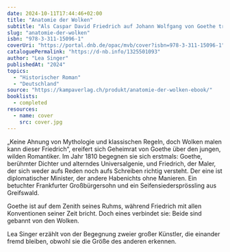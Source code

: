 ```yaml
---
date: 2024-10-11T17:44:46+02:00
title: "Anatomie der Wolken"
subtitle: "Als Caspar David Friedrich auf Johann Wolfgang von Goethe traf"
slug: "anatomie-der-wolken"
isbn: "978-3-311-15096-1"
coverUri: "https://portal.dnb.de/opac/mvb/cover?isbn=978-3-311-15096-1"
cataloguePermalink: "https://d-nb.info/1325501093"
author: "Lea Singer"
publishedAt: "2024"
topics:
  - "Historischer Roman"
  - "Deutschland"
source: "https://kampaverlag.ch/produkt/anatomie-der-wolken-ebook/"
booklists:
  - completed
resources:
  - name: cover
    src: cover.jpg
---
```


„Keine Ahnung von Mythologie und klassischen Regeln, doch Wolken malen kann
dieser Friedrich“, ereifert sich Geheimrat von Goethe über den jungen, wilden
Romantiker. Im Jahr 1810 begegnen sie sich erstmals: Goethe, berühmter Dichter
und alterndes Universalgenie, und Friedrich, der Maler, der sich weder aufs
Reden noch aufs Schreiben richtig versteht. Der eine ist diplomatischer
Minister, der andere Habenichts ohne Manieren. Ein betuchter Frankfurter
Großbürgersohn und ein Seifensiedersprössling aus Greifswald.

Goethe ist auf dem Zenith seines Ruhms, während Friedrich mit allen
Konventionen seiner Zeit bricht. Doch eines verbindet sie: Beide sind gebannt
von den Wolken.

Lea Singer erzählt von der Begegnung zweier großer Künstler, die einander fremd
bleiben, obwohl sie die Größe des anderen erkennen.
